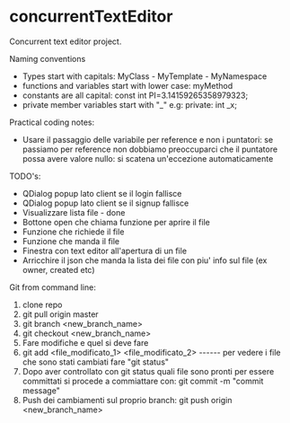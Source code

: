 # concurrentTextEditor
Concurrent text editor project. 

Naming conventions
 - Types start with capitals: MyClass - MyTemplate - MyNamespace
 - functions and variables start with lower case: myMethod
 - constants are all capital: const int PI=3.14159265358979323;
 - private member variables start with  "_" e.g: private: int _x;

Practical coding notes:
 - Usare il passaggio delle variabile per reference e non i puntatori: se passiamo per reference non dobbiamo preoccuparci che il puntatore possa avere valore nullo: si scatena un'eccezione automaticamente
 
TODO's:
 - QDialog popup lato client se il login fallisce
 - QDialog popup lato client se il signup fallisce
 - Visualizzare lista file - done
 - Bottone open che chiama funzione per aprire il file
 - Funzione che richiede il file
 - Funzione che manda il file
 - Finestra con text editor all'apertura di un file
 - Arricchire il json che manda la lista dei file con piu' info sul file (ex owner, created etc)


Git from command line:
1. clone repo
2. git pull origin master
3. git branch <new_branch_name>
4. git checkout <new_branch_name>
5. Fare modifiche e quel si deve fare
6. git add <file_modificato_1> <file_modificato_2>    ------ per vedere i file che sono stati cambiati fare "git status"
7. Dopo aver controllato con git status quali file sono pronti per essere committati si procede a commiattare con: git commit -m "commit message"
8. Push dei cambiamenti sul proprio branch: git push origin <new_branch_name>
